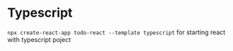 # Typescript

`npx create-react-app todo-react --template typescript`
for starting react with typescript poject
